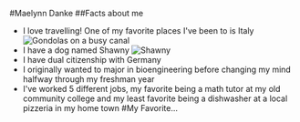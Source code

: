 #Maelynn Danke
##Facts about me
- I love travelling! One of my favorite places I've been to is Italy
![Gondolas on a busy canal](20170728_183925.jpg")
- I have a dog named Shawny 
![Shawny]("C:\Users\maely\Downloads\Shawny.jpg")
- I have dual citizenship with Germany
- I originally wanted to major in bioengineering before changing my mind halfway through my freshman year 
- I've worked 5 different jobs, my favorite being a math tutor at my old community college and my least favorite being a dishwasher at a local pizzeria in my home town
#My Favorite...